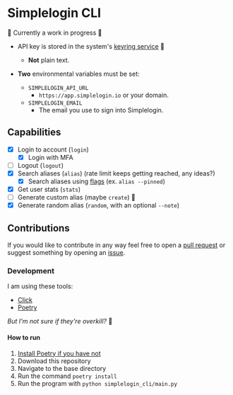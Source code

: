 # Simplelogin CLI

:construction: Currently a work in progress :construction:

- API key is stored in the system's [keyring service](https://pypi.org/project/keyring/) :key:

  - **Not** plain text.

- **Two** environmental variables must be set:

  - `SIMPLELOGIN_API_URL`
    - `https://app.simplelogin.io` or your domain.
  - `SIMPLELOGIN_EMAIL`
    - The email you use to sign into Simplelogin.

## Capabilities

- [x] Login to account (`login`)
  - [x] Login with MFA
- [ ] Logout (`logout`)
- [x] Search aliases (`alias`) (rate limit keeps getting reached, any ideas?)
  - [x] Search aliases using [flags](https://github.com/simple-login/app/blob/master/docs/api.md#get-apiv2aliases) (ex. `alias --pinned`)
- [x] Get user stats (`stats`)
- [ ] Generate custom alias (maybe `create`) :construction:
- [x] Generate random alias (`random`, with an optional `--note`)

## Contributions

If you would like to contribute in any way feel free to open a [pull request](https://github.com/joedemcher/simplelogin-cli/pulls) or suggest something by opening an [issue](https://github.com/joedemcher/simplelogin-cli/issues).

### Development

I am using these tools:

- [Click](https://click.palletsprojects.com/en/8.1.x/)
- [Poetry](https://python-poetry.org/)

_But I'm not sure if they're overkill?_ :woozy_face:

#### How to run

1. [Install Poetry if you have not](https://python-poetry.org/docs/#installing-with-pipx)
2. Download this repository
3. Navigate to the base directory
4. Run the command `poetry install`
5. Run the program with `python simplelogin_cli/main.py`
